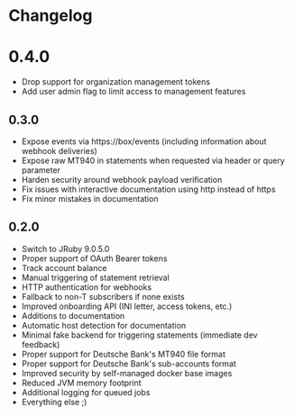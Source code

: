 # Changelog

# 0.4.0

* Drop support for organization management tokens
* Add user admin flag to limit access to management features

## 0.3.0

* Expose events via https://box/events (including information about webhook deliveries)
* Expose raw MT940 in statements when requested via header or query parameter
* Harden security around webhook payload verification
* Fix issues with interactive documentation using http instead of https
* Fix minor mistakes in documentation

## 0.2.0

* Switch to JRuby 9.0.5.0
* Proper support of OAuth Bearer tokens
* Track account balance
* Manual triggering of statement retrieval
* HTTP authentication for webhooks
* Fallback to non-T subscribers if none exists
* Improved onboarding API (INI letter, access tokens, etc.)
* Additions to documentation
* Automatic host detection for documentation
* Minimal fake backend for triggering statements (immediate dev feedback)
* Proper support for Deutsche Bank's MT940 file format
* Proper support for Deutsche Bank's sub-accounts format
* Improved security by self-managed docker base images
* Reduced JVM memory footprint
* Additional logging for queued jobs
* Everything else ;)
